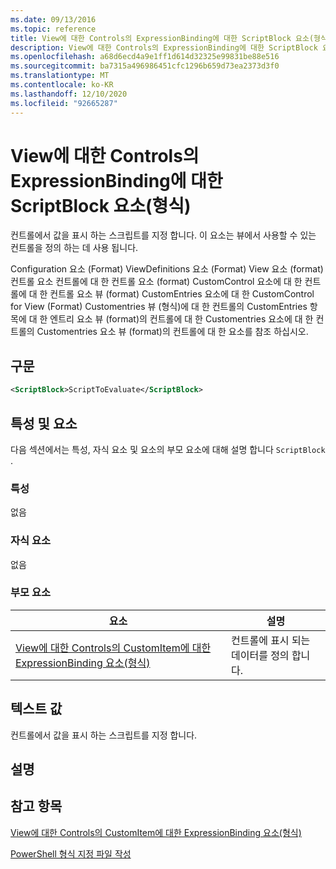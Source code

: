```yaml
---
ms.date: 09/13/2016
ms.topic: reference
title: View에 대한 Controls의 ExpressionBinding에 대한 ScriptBlock 요소(형식)
description: View에 대한 Controls의 ExpressionBinding에 대한 ScriptBlock 요소(형식)
ms.openlocfilehash: a68d6ecd4a9e1ff1d614d32325e99831be88e516
ms.sourcegitcommit: ba7315a496986451cfc1296b659d73ea2373d3f0
ms.translationtype: MT
ms.contentlocale: ko-KR
ms.lasthandoff: 12/10/2020
ms.locfileid: "92665287"
---
```

# <a name="scriptblock-element-for-expressionbinding-for-controls-for-view-format"></a>View에 대한 Controls의 ExpressionBinding에 대한 ScriptBlock 요소(형식)

컨트롤에서 값을 표시 하는 스크립트를 지정 합니다. 이 요소는 뷰에서 사용할 수 있는 컨트롤을 정의 하는 데 사용 됩니다.

Configuration 요소 (Format) ViewDefinitions 요소 (Format) View 요소 (format) 컨트롤 요소 컨트롤에 대 한 컨트롤 요소 (format) CustomControl 요소에 대 한 컨트롤에 대 한 컨트롤 요소 뷰 (format) CustomEntries 요소에 대 한 CustomControl for View (Format) Customentries 뷰 (형식)에 대 한 컨트롤의 CustomEntries 항목에 대 한 엔트리 요소 뷰 (format)의 컨트롤에 대 한 Customentries 요소에 대 한 컨트롤의 Customentries 요소 뷰 (format)의 컨트롤에 대 한 요소를 참조 하십시오.

## <a name="syntax"></a>구문

```xml
<ScriptBlock>ScriptToEvaluate</ScriptBlock>
```

## <a name="attributes-and-elements"></a>특성 및 요소

다음 섹션에서는 특성, 자식 요소 및 요소의 부모 요소에 대해 설명 합니다 `ScriptBlock` .

### <a name="attributes"></a>특성

없음

### <a name="child-elements"></a>자식 요소

없음

### <a name="parent-elements"></a>부모 요소

|요소|설명|
|-------------|-----------------|
|[View에 대한 Controls의 CustomItem에 대한 ExpressionBinding 요소(형식)](./expressionbinding-element-for-customitem-for-controls-for-view-format.md)|컨트롤에 표시 되는 데이터를 정의 합니다.|

## <a name="text-value"></a>텍스트 값

컨트롤에서 값을 표시 하는 스크립트를 지정 합니다.

## <a name="remarks"></a>설명

## <a name="see-also"></a>참고 항목

[View에 대한 Controls의 CustomItem에 대한 ExpressionBinding 요소(형식)](./expressionbinding-element-for-customitem-for-controls-for-view-format.md)

[PowerShell 형식 지정 파일 작성](./writing-a-powershell-formatting-file.md)
